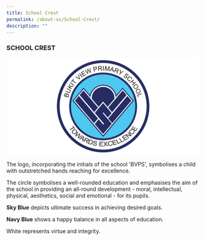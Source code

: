 ```yaml
---
title: School Crest
permalink: /about-us/School-Crest/
description: ""
---
```

### SCHOOL CREST

![](/images/About%20Us/school%20logo_2160%20x1080.jpg)

The logo, incorporating the initials of the school 'BVPS', symbolises a child with outstretched hands reaching for excellence.

  

The circle symbolises a well-rounded education and emphasises the aim of the school in providing an all-round development - moral, intellectual, physical, aesthetics, social and emotional - for its pupils.

  

**Sky Blue**&nbsp;depicts ultimate success in achieving desired goals.

  

**Navy Blue**&nbsp;shows a happy balance in all aspects of education.

  

White represents virtue and integrity.